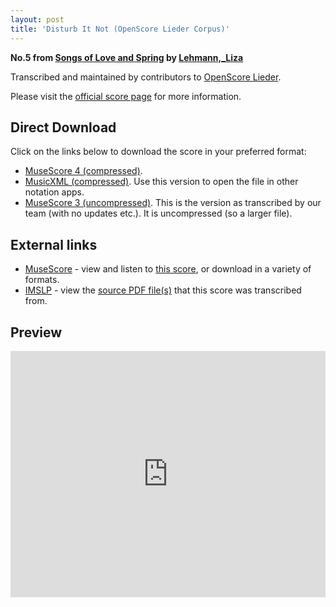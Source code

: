 ```yaml
---
layout: post
title: 'Disturb It Not (OpenScore Lieder Corpus)'
---
```


__No.5 from [Songs of Love and Spring](https://fourscoreandmore.org/OpenScore/Lehmann%2C_Liza/Songs_of_Love_and_Spring/) by [Lehmann,_Liza](https://fourscoreandmore.org/OpenScore/Lehmann%2C_Liza)__

Transcribed and maintained by contributors to [OpenScore Lieder].

Please visit the [official score page] for more information.

[official score page]: https://musescore.com/openscore-lieder-corpus/scores/6761038
[OpenScore Lieder]: https://musescore.com/openscore-lieder-corpus

## Direct Download

Click on the links below to download the score in your preferred format:
- [MuseScore 4 (compressed)](https://fourscoreandmore.org/OpenScore/Lehmann%2C_Liza/Songs_of_Love_and_Spring/05_Disturb_It_Not.mscz).
- [MusicXML (compressed)](https://fourscoreandmore.org/OpenScore/Lehmann%2C_Liza/Songs_of_Love_and_Spring/05_Disturb_It_Not.mxl). Use this version to open the file in other notation apps.
- [MuseScore 3 (uncompressed)](https://raw.githubusercontent.com/OpenScore/Lieder/refs/heads/main/scores/Lehmann%2C_Liza/Songs_of_Love_and_Spring/05_Disturb_It_Not/lc6761038.mscx). This is the version as transcribed by our team (with no updates etc.). It is uncompressed (so a larger file).

## External links

- [MuseScore] - view and listen to [this score][MuseScore], or download in a variety of formats.
- [IMSLP] - view the [source PDF file(s)][IMSLP] that this score was transcribed from.

[MuseScore]: https://musescore.com/score/6761038
[IMSLP]: https://imslp.org/wiki/Special:ReverseLookup/627769

## Preview

<iframe width="100%" height="394" src="https://musescore.com/openscore-lieder-corpus/scores/6761038/embed" frameborder="0" allowfullscreen allow="autoplay; fullscreen"></iframe>
